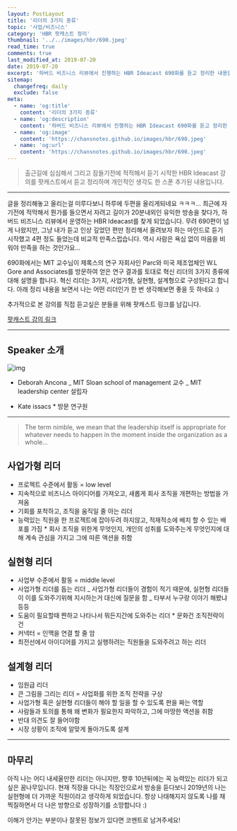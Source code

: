 ```yaml
---
layout: PostLayout
title: '리더의 3가지 종류'
topic: '사업/비즈니스'
category: 'HBR 팟캐스트 정리'
thumbnail: '../../images/hbr/690.jpeg'
read_time: true
comments: true
last_modified_at: 2019-07-20
date: 2019-07-20
excerpt: '하버드 비즈니스 리뷰에서 진행하는 HBR Ideacast 690화를 듣고 정리한 내용입니다.'
sitemap:
  changefreq: daily
  exclude: false
meta:
  - name: 'og:title'
    content: '리더의 3가지 종류'
  - name: 'og:description'
    content: '하버드 비즈니스 리뷰에서 진행하는 HBR Ideacast 690화를 듣고 정리한 내용입니다.'
  - name: 'og:image'
    content: 'https://chansnotes.github.io/images/hbr/690.jpeg'
  - name: 'og:url'
    content: 'https://chansnotes.github.io/images/hbr/690.jpeg'
---
```


> 출근길에 심심해서 그리고 잠들기전에 적적해서 듣기 시작한 HBR Ideacast 강의를 팟캐스트에서 듣고 정리하며 개인적인 생각도 한 스푼 추가된 내용입니다.

---

글을 정리해놓고 올리는걸 미루다보니 하루에 두편을 올리게되네요 ㅋㅋㅋ...
최근에 자기전에 적막해서 뭔가를 들으면서 자려고 길이가 20분내외인 유익한 방송을 찾다가, 하버드 비즈니스 리뷰에서 운영하는 HBR Ideacast를 찾게 되었습니다.
무려 690편이 넘게 나왔지만, 그냥 내가 듣고 인상 깊었던 편만 정리해서 올려보자 하는 마인드로 듣기 시작했고 4편 정도 들었는데 비교적 만족스럽습니다.
역시 사람은 욕심 없이 마음을 비워야 만족을 하는 것인가요...

690화에서는 MIT 교수님이 제록스의 연구 자회사인 Parc와 미국 제조업체인 W.L Gore and Associates를 방문하여 얻은 연구 결과를 토대로 혁신 리더의 3가지 종류에 대해 설명을 합니다.
혁신 리더는 3가지, 사업가형, 실현형, 설계형으로 구성된다고 합니다.
아래 정리 내용을 보면서 나는 어떤 리더인가 한 번 생각해보면 좋을 듯 하네요 :)

추가적으로 본 강의를 직접 듣고싶은 분들을 위해 팟캐스트 링크를 남깁니다.

[팟캐스트 강의 링크](https://podcasts.google.com/?feed=aHR0cDovL2ZlZWRzLmhhcnZhcmRidXNpbmVzcy5vcmcvaGFydmFyZGJ1c2luZXNzL2lkZWFjYXN0&episode=dGFnOmF1ZGlvLmhici5vcmcsMjAwNi0wNS0wODppZGVhY2FzdC4wNjkw)

---

## Speaker 소개

![img](https://i.ytimg.com/vi/_vmqWic841w/hqdefault.jpg)

- Deborah Ancona
  _ MIT Sloan school of management 교수
  _ MIT leadership center 설립자

- Kate issacs \* 방문 연구원

---

> The term nimble, we mean that the leadership itself is appropriate for whatever needs to happen in the moment inside the organization as a whole...

## 사업가형 리더

- 프로젝트 수준에서 활동 = low level
- 지속적으로 비즈니스 아이디어를 가져오고, 새롭게 회사 조직을 개편하는 방법을 가져옴
- 기회를 포착하고, 조직을 움직일 줄 아는 리더
- 능력있는 직원을 한 프로젝트에 잡아두려 하지않고, 적재적소에 배치 할 수 있는 배포를 가짐 \* 회사 조직을 위한게 무엇인지, 개인의 성취를 도와주는게 무엇인지에 대해 계속 관심을 가지고 그에 따른 액션을 취함

## 실현형 리더

- 사업부 수준에서 활동 = middle level
- 사업가형 리더를 돕는 리더
  _ 사업가형 리더들이 경험이 적기 때문에, 실현형 리더들이 이를 도와주기위해 지시하는거 대신에 질문을 함
  _ 타부서 누구랑 이야기 해봤냐 등등
- 도움이 필요할때 짠하고 나타나서 뭐든지간에 도와주는 리더 \* 문화건 조직전략이건
- 커넥터 = 인맥을 연결 할 줄 암
- 최전선에서 아이디어를 가지고 실행하려는 직원들을 도와주려고 하는 리더

## 설계형 리더

- 임원급 리더
- 큰 그림을 그리는 리더 = 사업화를 위한 조직 전략을 구상
- 사업가형 혹은 실현형 리더들이 해야 할 일을 할 수 있도록 판을 짜는 역할
- 사람들과 토의를 통해 왜 변화가 필요한지 파악하고, 그에 마땅한 액션을 취함
- 반대 의견도 잘 들어야함
- 시장 상황이 조직에 알맞게 돌아가도록 설계

---

## 마무리

아직 나는 어디 내세울만한 리더는 아니지만, 향후 10년뒤에는 꼭 능력있는 리더가 되고 싶은 꿈나무입니다.
현재 직장을 다니는 직장인으로서 방송을 듣다보니 2019년의 나는 실현형에 더 가까운 직원이라고 생각하게 되었습니다.
항상 나태해지지 않도록 나를 채찍질하면서 더 나은 방향으로 성장하기를 소망합니다 :)

이해가 안가는 부분이나 잘못된 정보가 있다면 코멘트로 남겨주세요!
